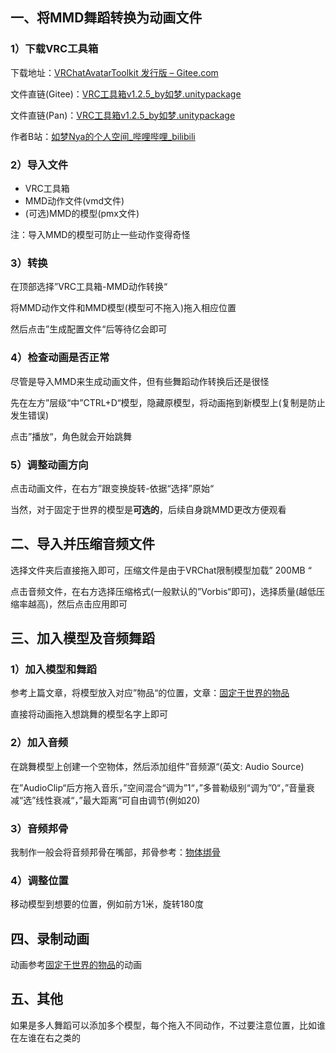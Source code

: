 ## 一、将MMD舞蹈转换为动画文件

### 1）下载VRC工具箱

下载地址：[VRChatAvatarToolkit 发行版 – Gitee.com](https://gitee.com/cmoyuer/vrchat-avatar-toolkit/releases)

文件直链(Gitee)：[VRC工具箱v1.2.5_by如梦.unitypackage](https://gitee.com/cmoyuer/vrchat-avatar-toolkit/attach_files/937625/download/VRC工具箱v1.2.5_by如梦.unitypackage)

文件直链(Pan)：[VRC工具箱v1.2.5_by如梦.unitypackage](https://pan.vrchat.yexca.xyz/Tools%28%E5%B7%A5%E5%85%B7%29/VRC%E5%B7%A5%E5%85%B7%E7%AE%B1/VRC%E5%B7%A5%E5%85%B7%E7%AE%B1v1.2.5_by%E5%A6%82%E6%A2%A6.unitypackage)

作者B站：[如梦Nya的个人空间_哔哩哔哩_bilibili](https://space.bilibili.com/2562878)

### 2）导入文件

- VRC工具箱
- MMD动作文件(vmd文件)
- (可选)MMD的模型(pmx文件)

注：导入MMD的模型可防止一些动作变得奇怪

### 3）转换

在顶部选择”VRC工具箱-MMD动作转换“

将MMD动作文件和MMD模型(模型可不拖入)拖入相应位置

然后点击”生成配置文件“后等待亿会即可

### 4）检查动画是否正常

尽管是导入MMD来生成动画文件，但有些舞蹈动作转换后还是很怪

先在左方”层级“中”CTRL+D“模型，隐藏原模型，将动画拖到新模型上(复制是防止发生错误)

点击”播放“，角色就会开始跳舞

### 5）调整动画方向

点击动画文件，在右方”跟变换旋转-依据“选择”原始“

当然，对于固定于世界的模型是**可选的**，后续自身跳MMD更改方便观看

## 二、导入并压缩音频文件

选择文件夹后直接拖入即可，压缩文件是由于VRChat限制模型加载” 200MB “

点击音频文件，在右方选择压缩格式(一般默认的”Vorbis“即可)，选择质量(越低压缩率越高)，然后点击应用即可

## 三、加入模型及音频舞蹈

### 1）加入模型和舞蹈

参考上篇文章，将模型放入对应”物品“的位置，文章：[固定于世界的物品](/editing/set_object.md)

直接将动画拖入想跳舞的模型名字上即可

### 2）加入音频

在跳舞模型上创建一个空物体，然后添加组件”音频源“(英文: Audio Source)

在”AudioClip“后方拖入音乐，”空间混合“调为”1“，”多普勒级别“调为”0“，”音量衰减“选”线性衰减“，”最大距离“可自由调节(例如20)

### 3）音频邦骨

我制作一般会将音频邦骨在嘴部，邦骨参考：[物体绑骨](/editing/tied_bones.md)

### 4）调整位置

移动模型到想要的位置，例如前方1米，旋转180度

## 四、录制动画

动画参考[固定于世界的物品](/editing/set_object.md)的动画

## 五、其他

如果是多人舞蹈可以添加多个模型，每个拖入不同动作，不过要注意位置，比如谁在左谁在右之类的